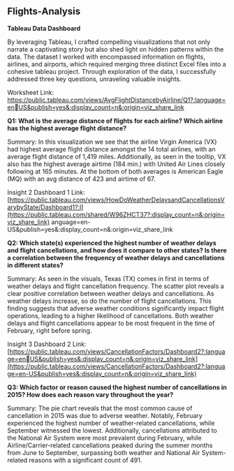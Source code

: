 ## Flights-Analysis

**Tableau Data Dashboard**

By leveraging Tableau, I crafted compelling visualizations that not only narrate a captivating story but also shed light on hidden patterns within the data. The dataset I worked with encompassed information on flights, airlines, and airports, which required merging three distinct Excel files into a cohesive tableau project. Through exploration of the data, I successfully addressed three key questions, unraveling valuable insights. 

Worksheet Link: https://public.tableau.com/views/AvgFlightDistancebyAirline/Q1?:language=enUS&publish=yes&:display_count=n&:origin=viz_share_link

**Q1: What is the average distance of flights for each airline? Which airline has the highest average flight 
distance?**

Summary: In this visualization we see that the airline Virgin America (VX) had highest average flight 
distance amongst the 14 total airlines, with an average flight distance of 1,419 miles. Additionally, as 
seen in the tooltip, VX also has the highest average airtime (184 min.) with United Air Lines closely 
following at 165 minutes. At the bottom of both averages is American Eagle (MQ) with an avg distance of 
423 and airtime of 67. 

Insight 2
Dashboard 1 Link:
[https://public.tableau.com/views/HowDoWeatherDelaysandCancellationsVarybyState/Dashboard1?:l](https://public.tableau.com/shared/W96ZHCT37?:display_count=n&:origin=viz_share_link)
anguage=en-US&publish=yes&:display_count=n&:origin=viz_share_link

**Q2: Which state(s) experienced the highest number of weather delays and flight cancellations, and how 
does it compare to other states? Is there a correlation between the frequency of weather delays and 
cancellations in different states?**

Summary: As seen in the visuals, Texas (TX) comes in first in terms of weather delays and flight 
cancellation frequency. The scatter plot reveals a clear positive correlation between weather delays and 
cancellations. As weather delays increase, so do the number of flight cancellations. This finding suggests 
that adverse weather conditions significantly impact flight operations, leading to a higher likelihood of 
cancellations. Both weather delays and flight cancellations appear to be most frequent in the time of 
February, right before spring.

Insight 3
Dashboard 2 Link: [https://public.tableau.com/views/CancellationFactors/Dashboard2?:language=enUS&publish=yes&:display_count=n&:origin=viz_share_link](https://public.tableau.com/views/CancellationFactors/Dashboard2?:language=en-US&publish=yes&:display_count=n&:origin=viz_share_link)

**Q3: Which factor or reason caused the highest number of cancellations in 2015? How does each reason 
vary throughout the year?**

Summary: The pie chart reveals that the most common cause of cancellation in 2015 was due to adverse 
weather. Notably, February experienced the highest number of weather-related cancellations, while 
September witnessed the lowest. Additionally, cancellations attributed to the National Air System were 
most prevalent during February, while Airline/Carrier-related cancellations peaked during the summer 
months from June to September, surpassing both weather and National Air System-related reasons with 
a significant count of 491.

